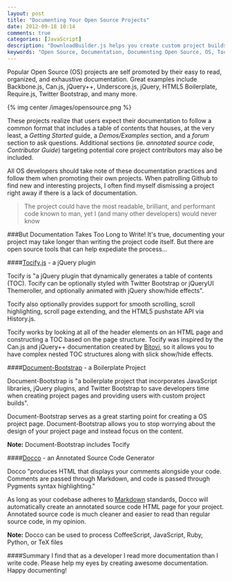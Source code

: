 ```yaml
---
layout: post
title: "Documenting Your Open Source Projects"
date: 2012-09-18 10:14
comments: true
categories: [JavaScript]
description: "DownloadBuilder.js helps you create custom project builds for your open source projects"
keywords: "Open Source, Documentation, Documenting Open Source, OS, Tocify, Document-Bootstrap" 
---
```


Popular Open Source (OS) projects are self promoted by their easy to read, organized, and exhaustive documentation.  Great examples include Backbone.js, Can.js, jQuery++, Underscore.js, jQuery, HTML5 Boilerplate, Require.js, Twitter Bootstrap, and many more.

<!-- more -->

{% img center /images/opensource.png %}

These projects realize that users expect their documentation to follow a common format that includes a table of contents that houses, at the very least, a _Getting Started_ guide, a _Demos/Examples_ section, and a _forum_ section to ask questions.  Additional sections (ie. _annotated source code_, _Contributor Guide_) targeting potential core project contributors may also be included.

All OS developers should take note of these documentation practices and follow them when promoting their own projects.  When patrolling Github to find new and interesting projects, I often find myself dismissing a project right away if there is a lack of documentation.

>The project could have the most readable, brilliant, and performant code known to man, yet I (and many other developers) would never know

###But Documentation Takes Too Long to Write!
It's true, documenting your project may take longer than writing the project code itself.  But there are open source tools that can help expediate the process...

<!-- more -->

####[Tocify.js](http://gregfranko.com/jquery.tocify.js/) - a jQuery plugin

Tocify is "a jQuery plugin that dynamically generates a table of contents (TOC). Tocify can be optionally styled with Twitter Bootstrap or jQueryUI Themeroller, and optionally animated with jQuery show/hide effects".

Tocify also optionally provides support for smooth scrolling, scroll highlighting, scroll page extending, and the HTML5 pushstate API via History.js.

Tocify works by looking at all of the header elements on an HTML page and constructing a TOC based on the page structure.  Tocify was inspired by the Can.js and jQuery++ documentation created by [Bitovi](http://bitovi.com/), so it allows you to have complex nested TOC structures along with slick show/hide effects.

####[Document-Bootstrap](http://gregfranko.com/Document-Bootstrap/) - a Boilerplate Project

Document-Bootstrap is "a boilerplate project that incorporates JavaScript libraries, jQuery plugins, and Twitter Bootstrap to save developers time when creating project pages and providing users with custom project builds".

Document-Bootstrap serves as a great starting point for creating a OS project page.  Document-Bootstrap allows you to stop worrying about the design of your project page and instead focus on the content.

**Note:** Document-Bootstrap includes Tocify

####[Docco](http://jashkenas.github.com/docco/) - an Annotated Source Code Generator

Docco "produces HTML that displays your comments alongside your code. Comments are passed through Markdown, and code is passed through Pygments syntax highlighting."

As long as your codebase adheres to [Markdown](http://daringfireball.net/projects/markdown/) standards, Docco will automatically create an annotated source code HTML page for your project.  Annotated source code is much cleaner and easier to read than regular source code, in my opinion.

**Note:** Docco can be used to process CoffeeScript, JavaScript, Ruby, Python, or TeX files

####Summary
I find that as a developer I read more documentation than I write code.  Please help my eyes by creating awesome documentation.  Happy documenting!




